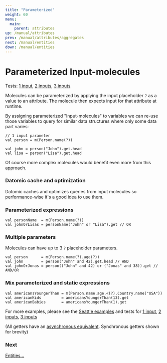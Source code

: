 ```yaml
---
title: "Parameterized"
weight: 60
menu:
  main:
    parent: attributes
up: /manual/attributes
prev: /manual/attributes/aggregates
next: /manual/entities
down: /manual/entities
---
```


# Parameterized Input-molecules

Tests: 
[1 input](https://github.com/scalamolecule/molecule/blob/master/coretests/src/test/scala/molecule/coretests/input1),
[2 inputs](https://github.com/scalamolecule/molecule/blob/master/coretests/src/test/scala/molecule/coretests/input2),
[3 inputs](https://github.com/scalamolecule/molecule/blob/master/coretests/src/test/scala/molecule/coretests/input3)


Molecules can be parameterized by applying the input placeholder `?` as a value to an attribute. The molecule then expects input for that
attribute at runtime.

By assigning parameterized "Input-molecules" to variables we can re-use those variables to query for 
similar data structures where only some data part varies:

```
// 1 input parameter
val person = m(Person.name(?))

val john = person("John").get.head
val lisa = person("Lisa").get.head
```

Of course more complex molecules would benefit even more from this approach.

### Datomic cache and optimization
Datomic caches and optimizes queries from input molecules so performance-wise it's a good idea to use them.


### Parameterized expressions

```
val personName  = m(Person.name(?))
val johnOrLisas = personName("John" or "Lisa").get // OR
```

### Multiple parameters
Molecules can have up to 3 `?` placeholder parameters.

```
val person      = m(Person.name(?).age(?))
val john        = person("John" and 42).get.head // AND
val johnOrJonas = person(("John" and 42) or ("Jonas" and 38)).get // AND/OR
```

### Mix parameterized and static expressions

```
val americansYoungerThan = m(Person.name.age.<(?).Country.name("USA"))
val americanKids         = americansYoungerThan(13).get
val americanBabies       = americansYoungerThan(1).get
```

For more examples, please see the 
[Seattle examples](https://github.com/scalamolecule/molecule/blob/master/examples/src/test/scala/molecule/examples/seattle/SeattleTests.scala#L136-L233)
and tests for [1 input](https://github.com/scalamolecule/molecule/blob/master/coretests/src/test/scala/molecule/coretests/input1),
              [2 inputs](https://github.com/scalamolecule/molecule/blob/master/coretests/src/test/scala/molecule/coretests/input2),
              [3 inputs](https://github.com/scalamolecule/molecule/blob/master/coretests/src/test/scala/molecule/coretests/input3)

(All getters have an [asynchronous equivalent](/manual/attributes/basics). Synchronous getters shown for brevity)


### Next

[Entities...](/manual/entities)